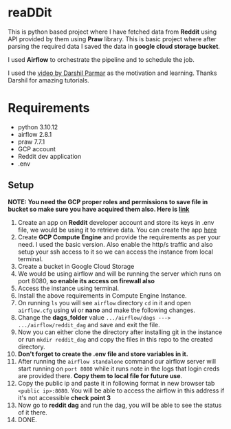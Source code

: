# reaDDit

This is python based project where I have fetched data from  **Reddit** using API provided by them using **Praw** library. This is basic project where after parsing the required data I saved the data in **google cloud storage bucket**.

I used **Airflow** to orchestrate the pipeline and to schedule the job.

I used the [video by Darshil Parmar](https://www.youtube.com/watch?v=q8q3OFFfY6c) as the motivation and learning. Thanks Darshil for amazing tutorials.

# Requirements

 - python 3.10.12
 - airflow 2.8.1
 - praw 7.7.1
 - GCP account
 - Reddit dev application
 - .env

## Setup
**NOTE: You need the GCP proper roles and permissions to save file in bucket so make sure you have acquired them also. Here is [link](https://stackoverflow.com/questions/36314797/write-a-pandas-dataframe-to-google-cloud-storage-or-bigquery)**
 1. Create an app on **Reddit** developer account and store its keys in .env file, we would be using it to retrieve data. You can create the app [here](https://www.reddit.com/prefs/apps)
 2. Create **GCP Compute Engine** and provide the requirements as per your need. I used the basic version. Also enable the http/s traffic and also setup your ssh access to it so we can access the instance from local terminal.
 3. Create a bucket in Google Cloud Storage
 4. We would be using airflow and will be running the server which runs on port 8080, **so enable its access on firewall also**
 5. Access the instance using terminal.
 6. Install the above requirements in Compute Engine Instance.
 7. On running `ls` you will see `airflow` directory `cd` in it and open `airflow.cfg` using **vi** or **nano** and make the following changes.
 8. Change the **dags_folder** value `.../airflow/dags ---> .../airflow/reddit_dag` and save and exit the file.
 9. Now you can either clone the directory after installing git in the instance or  run `mkdir reddit_dag` and copy the files in this repo to the created directory.
 10. **Don't forget to create the .env file and store variables in it.** 
 11. After running the `airflow standalone` command our airflow server will start running on `port 8080` while it runs note in the logs that login creds are provided there. **Copy them to local file for future use**.
 12. Copy the public ip and paste it in following format in new browser tab `<public ip>:8080`. You will be able to access the airflow in this address if it's not accessible **check point 3**
 13.  Now go to **reddit dag** and run the dag, you will be able to see the status of it there.
 14. DONE.